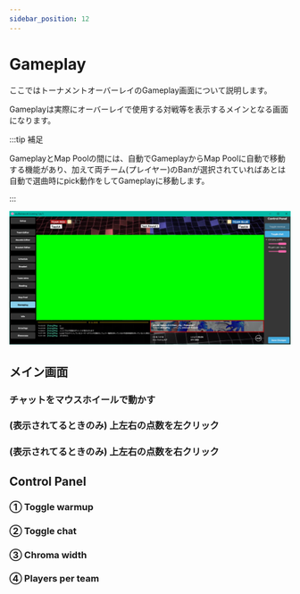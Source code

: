 ```yaml
---
sidebar_position: 12
---
```


# Gameplay

ここではトーナメントオーバーレイのGameplay画面について説明します。

Gameplayは実際にオーバーレイで使用する対戦等を表示するメインとなる画面になります。

:::tip 補足

GameplayとMap Poolの間には、自動でGameplayからMap Poolに自動で移動する機能があり、加えて両チーム(プレイヤー)のBanが選択されていればあとは自動で選曲時にpick動作をしてGameplayに移動します。

:::

![Gameplay](/img/osu_lazer/gameplay.png)

## メイン画面

### チャットをマウスホイールで動かす

### (表示されてるときのみ) 上左右の点数を左クリック

### (表示されてるときのみ) 上左右の点数を右クリック

## Control Panel

### ① Toggle warmup

### ② Toggle chat

### ③ Chroma width

### ④ Players per team
